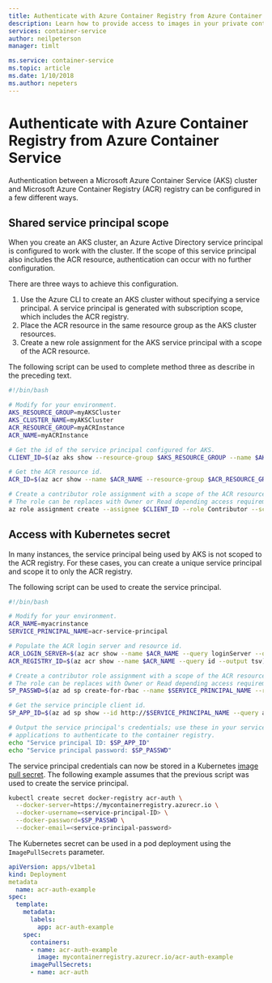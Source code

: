 ```yaml
---
title: Authenticate with Azure Container Registry from Azure Container Service
description: Learn how to provide access to images in your private container registry from Azure Container Service by using an Azure Active Directory service principal.
services: container-service
author: neilpeterson
manager: timlt

ms.service: container-service
ms.topic: article
ms.date: 1/10/2018
ms.author: nepeters
---
```


# Authenticate with Azure Container Registry from Azure Container Service

Authentication between a Microsoft Azure Container Service (AKS) cluster and Microsoft Azure Container Registry (ACR) registry can be configured in a few different ways.

## Shared service principal scope

When you create an AKS cluster, an Azure Active Directory service principal is configured to work with the cluster. If the scope of this service principal also includes the ACR resource, authentication can occur with no further configuration. 

There are three ways to achieve this configuration.

1. Use the Azure CLI to create an AKS cluster without specifying a service principal. A service principal is generated with subscription scope, which includes the ACR registry.
2. Place the ACR resource in the same resource group as the AKS cluster resources.
3. Create a new role assignment for the AKS service principal with a scope of the ACR resource.

The following script can be used to complete method three as describe in the preceding text.

```bash
#!/bin/bash

# Modify for your environment.
AKS_RESOURCE_GROUP=myAKSCluster
AKS_CLUSTER_NAME=myAKSCluster
ACR_RESOURCE_GROUP=myACRInstance
ACR_NAME=myACRInstance

# Get the id of the service principal configured for AKS.
CLIENT_ID=$(az aks show --resource-group $AKS_RESOURCE_GROUP --name $AKS_CLUSTER_NAME --query "servicePrincipalProfile.clientId" --output tsv)

# Get the ACR resource id.
ACR_ID=$(az acr show --name $ACR_NAME --resource-group $ACR_RESOURCE_GROUP --query "id" --output tsv)

# Create a contributor role assignment with a scope of the ACR resource. 
# The role can be replaces with Owner or Read depending access requirements.
az role assignment create --assignee $CLIENT_ID --role Contributor --scope $ACR_ID
```

## Access with Kubernetes secret

In many instances, the service principal being used by AKS is not scoped to the ACR registry. For these cases, you can create a unique service principal and scope it to only the ACR registry.

The following script can be used to create the service principal. 

```bash
#!/bin/bash

# Modify for your environment.
ACR_NAME=myacrinstance
SERVICE_PRINCIPAL_NAME=acr-service-principal

# Populate the ACR login server and resource id. 
ACR_LOGIN_SERVER=$(az acr show --name $ACR_NAME --query loginServer --output tsv)
ACR_REGISTRY_ID=$(az acr show --name $ACR_NAME --query id --output tsv)

# Create a contributor role assignment with a scope of the ACR resource. 
# The role can be replaces with Owner or Read depending access requirements.
SP_PASSWD=$(az ad sp create-for-rbac --name $SERVICE_PRINCIPAL_NAME --role contributor --scopes $ACR_REGISTRY_ID --query password --output tsv)

# Get the service principle client id.
SP_APP_ID=$(az ad sp show --id http://$SERVICE_PRINCIPAL_NAME --query appId --output tsv)

# Output the service principal's credentials; use these in your services and
# applications to authenticate to the container registry.
echo "Service principal ID: $SP_APP_ID"
echo "Service principal password: $SP_PASSWD"
```

The service principal credentials can now be stored in a Kubernetes [image pull secret][image-pull-secret]. The following example assumes that the previous script was used to create the service principal.

```bash
kubectl create secret docker-registry acr-auth \
  --docker-server=https://mycontainerregistry.azurecr.io \
  --docker-username=<service-principal-ID> \
  --docker-password=$SP_PASSWD \
  --docker-email=<service-principal-password>
```

The Kubernetes secret can be used in a pod deployment using the `ImagePullSecrets` parameter. 

```yaml
apiVersion: apps/v1beta1
kind: Deployment
metadata
  name: acr-auth-example
spec:
  template:
    metadata:
      labels:
        app: acr-auth-example
    spec:
      containers:
      - name: acr-auth-example
        image: mycontainerregistry.azurecr.io/acr-auth-example
      imagePullSecrets:
      - name: acr-auth
```

<!-- LINKS - external -->
[kubernetes-secret]: https://kubernetes.io/docs/concepts/configuration/secret/
[image-pull-secret]: https://kubernetes.io/docs/concepts/configuration/secret/#using-imagepullsecrets